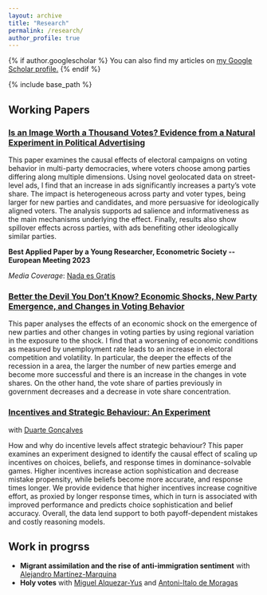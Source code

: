 ```yaml
---
layout: archive
title: "Research"
permalink: /research/
author_profile: true
---
```


{% if author.googlescholar %}
  You can also find my articles on <u><a href="{{author.googlescholar}}">my Google Scholar profile</a>.</u>
{% endif %}

{% include base_path %}
## Working Papers

### [Is an Image Worth a Thousand Votes? Evidence from a Natural Experiment in Political Advertising](http://testcas.github.io/files/EstebanCasanelles_PolAdv.pdf)

This paper examines the causal effects of electoral campaigns on voting behavior in multi-party democracies, where voters choose among parties differing along multiple dimensions. Using novel geolocated data on street-level ads, I find that an increase in ads significantly increases a party’s vote share. The impact is heterogeneous across party and voter types, being larger for new parties and candidates, and more persuasive for ideologically aligned voters. The analysis supports ad salience and informativeness as the main mechanisms underlying the effect. Finally, results also show spillover effects across parties, with ads benefiting other ideologically similar parties.

**Best Applied Paper by a Young Researcher, Econometric Society -- European Meeting 2023**

*Media Coverage*: [Nada es Gratis](https://nadaesgratis.es/admin/cuales-son-los-efectos-de-la-propaganda-electoral)



### [Better the Devil You Don’t Know? Economic Shocks, New Party Emergence, and Changes in Voting Behavior](http://testcas.github.io/files/EstebanCasanelles_NewPartiesShocks.pdf)

This paper analyses the effects of an economic shock on the emergence of new parties and other changes in voting parties by using regional variation in the exposure to the shock. I find that a worsening of economic conditions as measured by unemployment rate leads to an increase in electoral competition and volatility. In particular, the deeper the effects of the recession in a area, the larger the number of new parties emerge and become more successful and there is an increase in the changes in vote shares. On the other hand, the vote share of parties previously in government decreases and a decrease in vote share concentration.


### [Incentives and Strategic Behaviour: An Experiment](http://testcas.github.io/files/EstebanCasanellesGoncalves_EIBCG.pdf)
with [Duarte Gonçalves](https://duartegoncalves.com/)

How and why do incentive levels affect strategic behaviour? This paper examines an experiment designed to identify the causal effect of scaling up incentives on choices,
beliefs, and response times in dominance-solvable games. Higher incentives increase action sophistication and decrease mistake propensity, while beliefs become more accurate, and response times longer. We provide evidence that higher incentives increase cognitive effort, as proxied by longer response times, which in turn is associated with improved performance and predicts choice sophistication and belief accuracy. Overall, the data lend support to both payoff-dependent mistakes and costly reasoning models.



## Work in progrss
- **Migrant assimilation and the rise of anti-immigration sentiment** with [Alejandro Martínez-Marquina](https://sites.google.com/view/amartinezmarquina/home?authuser=0)
- **Holy votes** with [Miguel Alquezar-Yus](https://www.malquezaryus.com/) and [Antoni-Italo de Moragas](https://www.antonidemoragas.eu/)
